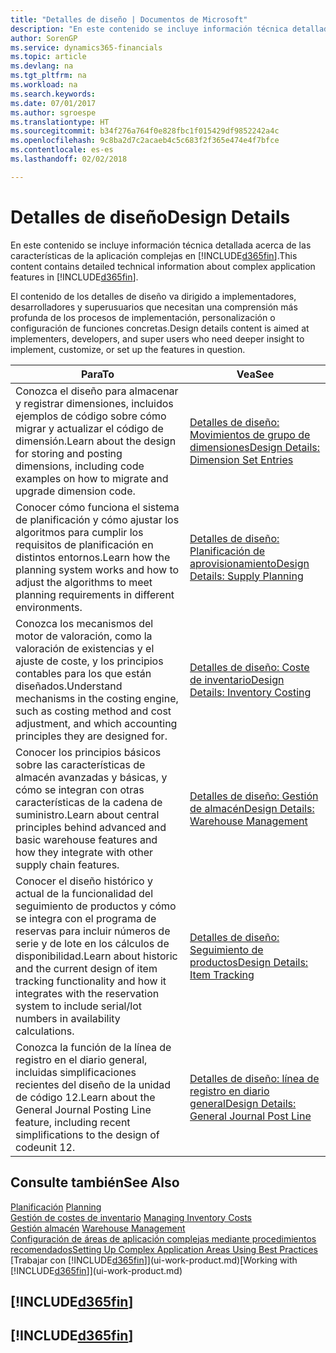 ```yaml
---
title: "Detalles de diseño | Documentos de Microsoft"
description: "En este contenido se incluye información técnica detallada acerca de las características de la aplicación complejas en Finance and Operations, Business edition."
author: SorenGP
ms.service: dynamics365-financials
ms.topic: article
ms.devlang: na
ms.tgt_pltfrm: na
ms.workload: na
ms.search.keywords: 
ms.date: 07/01/2017
ms.author: sgroespe
ms.translationtype: HT
ms.sourcegitcommit: b34f276a764f0e828fbc1f015429df9852242a4c
ms.openlocfilehash: 9c8ba2d7c2acaeb4c5c683f2f365e474e4f7bfce
ms.contentlocale: es-es
ms.lasthandoff: 02/02/2018

---
```

# <a name="design-details"></a><span data-ttu-id="0ec04-103">Detalles de diseño</span><span class="sxs-lookup"><span data-stu-id="0ec04-103">Design Details</span></span>
<span data-ttu-id="0ec04-104">En este contenido se incluye información técnica detallada acerca de las características de la aplicación complejas en [!INCLUDE[d365fin](includes/d365fin_md.md)].</span><span class="sxs-lookup"><span data-stu-id="0ec04-104">This content contains detailed technical information about complex application features in [!INCLUDE[d365fin](includes/d365fin_md.md)].</span></span>  

 <span data-ttu-id="0ec04-105">El contenido de los detalles de diseño va dirigido a implementadores, desarrolladores y superusuarios que necesitan una comprensión más profunda de los procesos de implementación, personalización o configuración de funciones concretas.</span><span class="sxs-lookup"><span data-stu-id="0ec04-105">Design details content is aimed at implementers, developers, and super users who need deeper insight to implement, customize, or set up the features in question.</span></span>  

|<span data-ttu-id="0ec04-106">**Para**</span><span class="sxs-lookup"><span data-stu-id="0ec04-106">**To**</span></span>|<span data-ttu-id="0ec04-107">**Vea**</span><span class="sxs-lookup"><span data-stu-id="0ec04-107">**See**</span></span>|  
|------------|-------------|  
|<span data-ttu-id="0ec04-108">Conozca el diseño para almacenar y registrar dimensiones, incluidos ejemplos de código sobre cómo migrar y actualizar el código de dimensión.</span><span class="sxs-lookup"><span data-stu-id="0ec04-108">Learn about the design for storing and posting dimensions, including code examples on how to migrate and upgrade dimension code.</span></span>|[<span data-ttu-id="0ec04-109">Detalles de diseño: Movimientos de grupo de dimensiones</span><span class="sxs-lookup"><span data-stu-id="0ec04-109">Design Details: Dimension Set Entries</span></span>](design-details-dimension-set-entries.md)|  
|<span data-ttu-id="0ec04-110">Conocer cómo funciona el sistema de planificación y cómo ajustar los algoritmos para cumplir los requisitos de planificación en distintos entornos.</span><span class="sxs-lookup"><span data-stu-id="0ec04-110">Learn how the planning system works and how to adjust the algorithms to meet planning requirements in different environments.</span></span>|[<span data-ttu-id="0ec04-111">Detalles de diseño: Planificación de aprovisionamiento</span><span class="sxs-lookup"><span data-stu-id="0ec04-111">Design Details: Supply Planning</span></span>](design-details-supply-planning.md)|  
|<span data-ttu-id="0ec04-112">Conozca los mecanismos del motor de valoración, como la valoración de existencias y el ajuste de coste, y los principios contables para los que están diseñados.</span><span class="sxs-lookup"><span data-stu-id="0ec04-112">Understand mechanisms in the costing engine, such as costing method and cost adjustment, and which accounting principles they are designed for.</span></span>|[<span data-ttu-id="0ec04-113">Detalles de diseño: Coste de inventario</span><span class="sxs-lookup"><span data-stu-id="0ec04-113">Design Details: Inventory Costing</span></span>](design-details-inventory-costing.md)|  
|<span data-ttu-id="0ec04-114">Conocer los principios básicos sobre las características de almacén avanzadas y básicas, y cómo se integran con otras características de la cadena de suministro.</span><span class="sxs-lookup"><span data-stu-id="0ec04-114">Learn about central principles behind advanced and basic warehouse features and how they integrate with other supply chain features.</span></span>|[<span data-ttu-id="0ec04-115">Detalles de diseño: Gestión de almacén</span><span class="sxs-lookup"><span data-stu-id="0ec04-115">Design Details: Warehouse Management</span></span>](design-details-warehouse-management.md)|  
|<span data-ttu-id="0ec04-116">Conocer el diseño histórico y actual de la funcionalidad del seguimiento de productos y cómo se integra con el programa de reservas para incluir números de serie y de lote en los cálculos de disponibilidad.</span><span class="sxs-lookup"><span data-stu-id="0ec04-116">Learn about historic and the current design of item tracking functionality and how it integrates with the reservation system to include serial/lot numbers in availability calculations.</span></span>|[<span data-ttu-id="0ec04-117">Detalles de diseño: Seguimiento de productos</span><span class="sxs-lookup"><span data-stu-id="0ec04-117">Design Details: Item Tracking</span></span>](design-details-item-tracking.md)|  
|<span data-ttu-id="0ec04-118">Conozca la función de la línea de registro en el diario general, incluidas simplificaciones recientes del diseño de la unidad de código 12.</span><span class="sxs-lookup"><span data-stu-id="0ec04-118">Learn about the General Journal Posting Line feature, including recent simplifications to the design of codeunit 12.</span></span>|[<span data-ttu-id="0ec04-119">Detalles de diseño: línea de registro en diario general</span><span class="sxs-lookup"><span data-stu-id="0ec04-119">Design Details: General Journal Post Line</span></span>](design-details-general-journal-post-line.md)|  

## <a name="see-also"></a><span data-ttu-id="0ec04-120">Consulte también</span><span class="sxs-lookup"><span data-stu-id="0ec04-120">See Also</span></span>  
 <span data-ttu-id="0ec04-121">[Planificación](production-planning.md) </span><span class="sxs-lookup"><span data-stu-id="0ec04-121">[Planning](production-planning.md) </span></span>  
 <span data-ttu-id="0ec04-122">[Gestión de costes de inventario](finance-manage-inventory-costs.md) </span><span class="sxs-lookup"><span data-stu-id="0ec04-122">[Managing Inventory Costs](finance-manage-inventory-costs.md) </span></span>  
 <span data-ttu-id="0ec04-123">[Gestión almacén](warehouse-manage-warehouse.md) </span><span class="sxs-lookup"><span data-stu-id="0ec04-123">[Warehouse Management](warehouse-manage-warehouse.md) </span></span>  
 [<span data-ttu-id="0ec04-124">Configuración de áreas de aplicación complejas mediante procedimientos recomendados</span><span class="sxs-lookup"><span data-stu-id="0ec04-124">Setting Up Complex Application Areas Using Best Practices</span></span>](set-up-complex-application-areas-using-best-practices.md)  
 <span data-ttu-id="0ec04-125">[Trabajar con [!INCLUDE[d365fin](includes/d365fin_md.md)]](ui-work-product.md)</span><span class="sxs-lookup"><span data-stu-id="0ec04-125">[Working with [!INCLUDE[d365fin](includes/d365fin_md.md)]](ui-work-product.md)</span></span>

 ## [!INCLUDE[d365fin](includes/free_trial_md.md)]  
 ## [!INCLUDE[d365fin](includes/training_link_md.md)]

